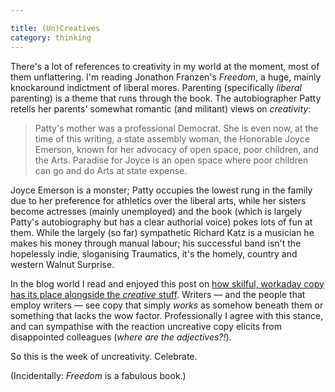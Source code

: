 ```yaml
---

title: (Un)Creatives
category: thinking
---
```


There's a lot of references to creativity in my world at the moment, most of them unflattering. I'm reading Jonathon Franzen's _Freedom_, a huge, mainly knockaround indictment of liberal mores. Parenting (specifically _liberal_ parenting) is a theme that runs through the book. The autobiographer Patty retells her parents' somewhat romantic (and militant) views on _creativity_:


> Patty's mother was a professional Democrat. She is even now, at the time of this writing, a state assembly woman, the Honorable Joyce Emerson, known for her advocacy of open space, poor children, and the Arts. Paradise for Joyce is an open space where poor children can go and do Arts at state expense.


Joyce Emerson is a monster; Patty occupies the lowest rung in the family due to her preference for athletics over the liberal arts, while her sisters become actresses (mainly unemployed) and the book (which is largely Patty's autobiography but has a clear authorial voice) pokes lots of fun at them. While the largely (so far) sympathetic Richard Katz is a musician he makes his money through manual labour; his successful band isn't the hopelessly indie, sloganising Traumatics, it's the homely, country and western Walnut Surprise.

In the blog world I read and enjoyed this post on [how skilful, workaday copy has its place alongside the _creative_ stuff](https://www.abccopywriting.com/blog/2011/01/17/uncreative-and-proud/). Writers — and the people that employ writers — see copy that simply _works_ as somehow beneath them or something that lacks the wow factor. Professionally I agree with this stance, and can sympathise with the reaction uncreative copy elicits from disappointed colleagues (_where are the adjectives?!_).

So this is the week of uncreativity. Celebrate.

(Incidentally: _Freedom_ is a fabulous book.)
